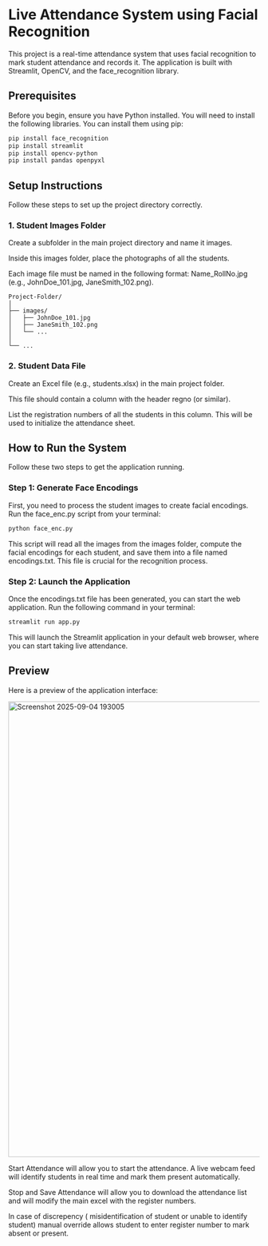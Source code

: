 # Live Attendance System using Facial Recognition
This project is a real-time attendance system that uses facial recognition to mark student attendance and records it. The application is built with Streamlit, OpenCV, and the face_recognition library.

## Prerequisites
Before you begin, ensure you have Python installed. You will need to install the following libraries. You can install them using pip:

```bash
pip install face_recognition
pip install streamlit
pip install opencv-python
pip install pandas openpyxl
```

## Setup Instructions
Follow these steps to set up the project directory correctly.

### 1. Student Images Folder
Create a subfolder in the main project directory and name it images.

Inside this images folder, place the photographs of all the students.

Each image file must be named in the following format: Name_RollNo.jpg (e.g., JohnDoe_101.jpg, JaneSmith_102.png).
```text
Project-Folder/
│
├── images/
│   ├── JohnDoe_101.jpg
│   ├── JaneSmith_102.png
│   └── ...
│
└── ...
```
### 2. Student Data File
Create an Excel file (e.g., students.xlsx) in the main project folder.

This file should contain a column with the header regno (or similar).

List the registration numbers of all the students in this column. This will be used to initialize the attendance sheet.

## How to Run the System
Follow these two steps to get the application running.

### Step 1: Generate Face Encodings
First, you need to process the student images to create facial encodings. Run the face_enc.py script from your terminal:
```bash
python face_enc.py
```
This script will read all the images from the images folder, compute the facial encodings for each student, and save them into a file named encodings.txt. This file is crucial for the recognition process.

### Step 2: Launch the Application
Once the encodings.txt file has been generated, you can start the web application. Run the following command in your terminal:
```bash
streamlit run app.py
```
This will launch the Streamlit application in your default web browser, where you can start taking live attendance.

## Preview
Here is a preview of the application interface:

<img width="1919" height="912" alt="Screenshot 2025-09-04 193005" src="https://github.com/user-attachments/assets/3674b631-3881-4180-9648-70a2ee802e89" />

Start Attendance will allow you to start the attendance. A live webcam feed will identify students in real time and mark them present automatically.

Stop and Save Attendance will allow you to download the attendance list and will modify the main excel with the register numbers. 

In case of discrepency ( misidentification of student or unable to identify student) manual override allows student to enter register number to mark absent or present.
